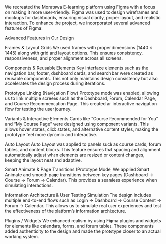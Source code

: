 We recreated the Moratuwa E-learning platform using Figma with a focus on making it more user-friendly. Figma was used to design wireframes and mockups for dashboards, ensuring visual clarity, proper layout, and realistic interaction. To enhance the project, we incorporated several advanced features of Figma:

Advanced Features in Our Design

Frames & Layout Grids
We used frames with proper dimensions (1440 × 1445) along with grid and layout options. This ensures consistency, responsiveness, and proper alignment across all screens.

Components & Reusable Elements
Key interface elements such as the navigation bar, footer, dashboard cards, and search bar were created as reusable components. This not only maintains design consistency but also accelerates the design process during iterations.

Prototype Linking (Navigation Flow)
Prototype mode was enabled, allowing us to link multiple screens such as the Dashboard, Forum, Calendar Page, and Course Recommendation Page. This created an interactive navigation flow for testing the user journey.

Variants & Interactive Elements
Cards like “Course Recommended for You” and “My Course Page” were designed using component variants. This allows hover states, click states, and alternative content styles, making the prototype feel more dynamic and interactive.

Auto Layout
Auto Layout was applied to panels such as course cards, forum tables, and content blocks. This feature ensures that spacing and alignment automatically adjust when elements are resized or content changes, keeping the layout neat and adaptive.

Smart Animate & Page Transitions (Prototype Mode)
We applied Smart Animate and smooth page transitions between key pages (Dashboard → Course → Forum → Calendar). This provides a seamless experience when simulating interactions.

Information Architecture & User Testing Simulation
The design includes multiple end-to-end flows such as Login → Dashboard → Course Content → Forum → Calendar. This allows us to simulate real user experiences and test the effectiveness of the platform’s information architecture.

Plugins / Widgets
We enhanced realism by using Figma plugins and widgets for elements like calendars, forms, and forum tables. These components added authenticity to the design and made the prototype closer to an actual working system.

